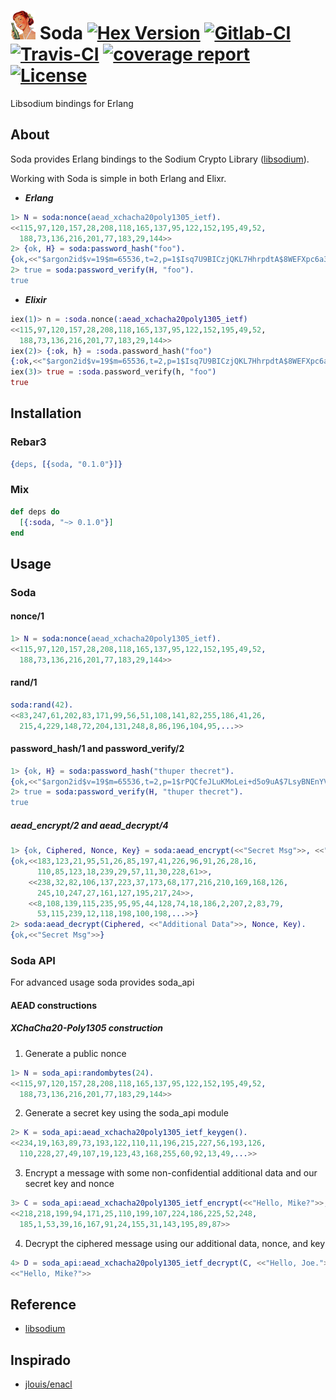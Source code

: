 ![Soda](assets/logo-xsmall.png) Soda [![Hex Version](https://img.shields.io/hexpm/v/soda.svg)](https://hex.pm/packages/soda) [![Gitlab-CI](https://gitlab.com/starbelly/soda/badges/master/pipeline.svg)](https://gitlab.com/starbelly/soda/commits/master) [![Travis-CI](https://travis-ci.org/starbelly/soda.svg?branch=master)](https://travis-ci.org/starbelly/soda) [![coverage report](https://gitlab.com/starbelly/soda/badges/master/coverage.svg)](https://gitlab.com/starbelly/soda/commits/master) [![License](https://img.shields.io/badge/License-MIT-blue.svg)]()
============

Libsodium bindings for Erlang

## About

Soda provides Erlang bindings to the Sodium Crypto Library ([libsodium](https://download.libsodium.org/doc/)).

Working with Soda is simple in both Erlang and Elixr.

- ***Erlang***
```erlang
1> N = soda:nonce(aead_xchacha20poly1305_ietf).
<<115,97,120,157,28,208,118,165,137,95,122,152,195,49,52,
  188,73,136,216,201,77,183,29,144>>
2> {ok, H} = soda:password_hash("foo").
{ok,<<"$argon2id$v=19$m=65536,t=2,p=1$Isq7U9BICzjQKL7HhrpdtA$8WEFXpc6a3ef+DMZELmmxA23xTCQq9CpN6/NPHXBUPg">>}
2> true = soda:password_verify(H, "foo").
true
```

- ***Elixir***
```elixir
iex(1)> n = :soda.nonce(:aead_xchacha20poly1305_ietf)
<<115,97,120,157,28,208,118,165,137,95,122,152,195,49,52,
  188,73,136,216,201,77,183,29,144>>
iex(2)> {:ok, h} = :soda.password_hash("foo")
{:ok,<<"$argon2id$v=19$m=65536,t=2,p=1$Isq7U9BICzjQKL7HhrpdtA$8WEFXpc6a3ef+DMZELmmxA23xTCQq9CpN6/NPHXBUPg">>}
iex(3)> true = :soda.password_verify(h, "foo")
true
```

## Installation

### Rebar3

```erlang
{deps, [{soda, "0.1.0"}]}
```

### Mix

```elixir
def deps do
  [{:soda, "~> 0.1.0"}]
end
```

## Usage

### Soda

#### nonce/1 

```erlang
1> N = soda:nonce(aead_xchacha20poly1305_ietf).
<<115,97,120,157,28,208,118,165,137,95,122,152,195,49,52,
  188,73,136,216,201,77,183,29,144>>
```

#### rand/1

```erlang
soda:rand(42).
<<83,247,61,202,83,171,99,56,51,108,141,82,255,186,41,26,
  215,4,229,148,72,204,131,248,8,86,196,104,95,...>>
```

#### password_hash/1 and password_verify/2

```erlang
1> {ok, H} = soda:password_hash("thuper thecret").
{ok,<<"$argon2id$v=19$m=65536,t=2,p=1$rPQCfeJLuKMoLei+d5o9uA$7LsyBNEnYVq2JOpTgD2cil+swou5gvewoEjcuQznYq0">>}
2> true = soda:password_verify(H, "thuper thecret").
true
```

##### aead_encrypt/2 and aead_decrypt/4

```erlang
1> {ok, Ciphered, Nonce, Key} = soda:aead_encrypt(<<"Secret Msg">>, <<"Additional Data">>).
{ok,<<183,123,21,95,51,26,85,197,41,226,96,91,26,28,16,
      110,85,123,18,239,29,57,11,30,228,61>>,
    <<238,32,82,106,137,223,37,173,68,177,216,210,169,168,126,
      245,10,247,27,161,127,195,217,24>>,
    <<8,108,139,115,235,95,95,44,128,74,18,186,2,207,2,83,79,
      53,115,239,12,118,198,100,198,...>>}
2> soda:aead_decrypt(Ciphered, <<"Additional Data">>, Nonce, Key).
{ok,<<"Secret Msg">>}
```

### Soda API

 For advanced usage soda provides soda_api

#### AEAD constructions

##### XChaCha20-Poly1305 construction

1. Generate a public nonce
```erlang
1> N = soda_api:randombytes(24).
<<115,97,120,157,28,208,118,165,137,95,122,152,195,49,52,
  188,73,136,216,201,77,183,29,144>>
```

2. Generate a secret key using the soda_api module
```erlang
2> K = soda_api:aead_xchacha20poly1305_ietf_keygen().
<<234,19,163,89,73,193,122,110,11,196,215,227,56,193,126,
  110,228,27,49,107,19,123,43,168,255,60,92,13,49,...>>
```

3. Encrypt a message with some non-confidential additional data and our secret key and nonce
```erlang
3> C = soda_api:aead_xchacha20poly1305_ietf_encrypt(<<"Hello, Mike?">>, <<"Hello, Joe.">>, N, K ).
<<218,218,199,94,171,25,110,199,107,224,186,225,52,248,
  185,1,53,39,16,167,91,24,155,31,143,195,89,87>>
```

4. Decrypt the ciphered message using our additional data, nonce, and key
```erlang
4> D = soda_api:aead_xchacha20poly1305_ietf_decrypt(C, <<"Hello, Joe.">>, N, K).
<<"Hello, Mike?">>
```

## Reference

 - [libsodium](https://download.libsodium.org/doc/)

## Inspirado

- [jlouis/enacl](https://github.com/jlouis/enacl)

